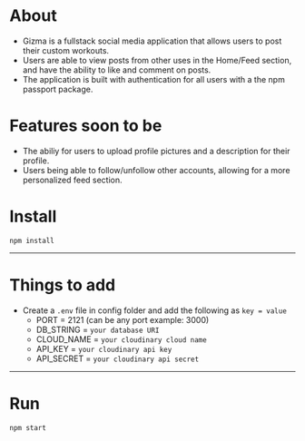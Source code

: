 # About

- Gizma is a fullstack social media application that allows users to post their custom workouts.
- Users are able to view posts from other uses in the Home/Feed section, and have the ability to like and comment on posts.
- The application is built with authentication for all users with a the npm passport package.

# Features soon to be
- The abiliy for users to upload profile pictures and a description for their profile.
- Users being able to follow/unfollow other accounts, allowing for a more personalized feed section.

# Install

`npm install`

---

# Things to add

- Create a `.env` file in config folder and add the following as `key = value`
  - PORT = 2121 (can be any port example: 3000)
  - DB_STRING = `your database URI`
  - CLOUD_NAME = `your cloudinary cloud name`
  - API_KEY = `your cloudinary api key`
  - API_SECRET = `your cloudinary api secret`

---

# Run

`npm start`
